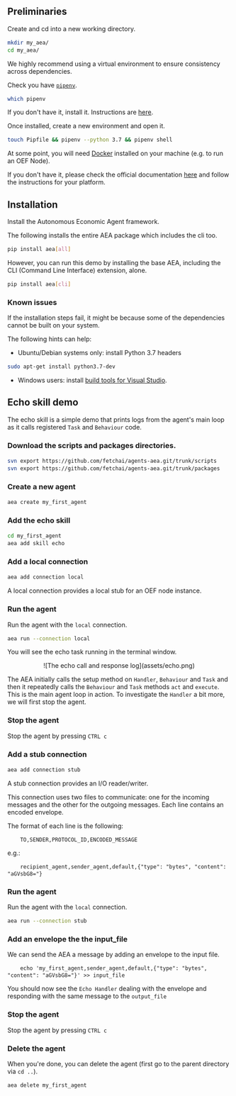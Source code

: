 ## Preliminaries

Create and cd into a new working directory.

``` bash
mkdir my_aea/
cd my_aea/
```

We highly recommend using a virtual environment to ensure consistency across dependencies.

Check you have [`pipenv`](https://github.com/pypa/pipenv).

``` bash
which pipenv
```

If you don't have it, install it. Instructions are <a href="https://pypi.org/project/pipenv/" target=_blank>here</a>.

Once installed, create a new environment and open it.

``` bash
touch Pipfile && pipenv --python 3.7 && pipenv shell
```


At some point, you will need [Docker](https://www.docker.com/) installed on your machine 
(e.g. to run an OEF Node).
 
If you don't have it, please check the official documentation [here](https://docs.docker.com/install/) 
and follow the instructions for your platform.

## Installation

Install the Autonomous Economic Agent framework.

<!--

The following installs the basic application without the cli.
``` bash
pip install aea
```
-->

The following installs the entire AEA package which includes the cli too.

``` bash
pip install aea[all]

```

However, you can run this demo by installing the base AEA, including the CLI (Command Line Interface) extension, alone.

``` bash
pip install aea[cli]

```


### Known issues

If the installation steps fail, it might be because some of
 the dependencies cannot be built on your system. 

The following hints can help:

- Ubuntu/Debian systems only: install Python 3.7 headers 
```bash
sudo apt-get install python3.7-dev
``` 

- Windows users: install [build tools for Visual Studio](https://visualstudio.microsoft.com/downloads/#build-tools-for-visual-studio-2019). 


## Echo skill demo

The echo skill is a simple demo that prints logs from the agent's main loop as it calls registered `Task` and `Behaviour` code.



### Download the scripts and packages directories.
``` bash
svn export https://github.com/fetchai/agents-aea.git/trunk/scripts
svn export https://github.com/fetchai/agents-aea.git/trunk/packages
```

### Create a new agent
``` bash
aea create my_first_agent
```

### Add the echo skill 

``` bash
cd my_first_agent
aea add skill echo
```

### Add a local connection

``` bash
aea add connection local
```

A local connection provides a local stub for an OEF node instance.

### Run the agent

Run the agent with the `local` connection.

``` bash
aea run --connection local
```

You will see the echo task running in the terminal window.

<center>![The echo call and response log](assets/echo.png)</center>

The AEA initially calls the setup method on `Handler`, `Behaviour` and `Task` and then it repeatedly calls the `Behaviour` and `Task` methods `act` and `execute`. This is the main agent loop in action. To investigate the `Handler` a bit more, we will first stop the agent.

### Stop the agent

Stop the agent by pressing `CTRL c`

### Add a stub connection

``` bash
aea add connection stub
```

A stub connection provides an I/O reader/writer. 

This connection uses two files to communicate: one for the incoming messages and
the other for the outgoing messages. Each line contains an encoded envelope.

The format of each line is the following:

        TO,SENDER,PROTOCOL_ID,ENCODED_MESSAGE

e.g.:

        recipient_agent,sender_agent,default,{"type": "bytes", "content": "aGVsbG8="}

### Run the agent

Run the agent with the `local` connection.

``` bash
aea run --connection stub
```

### Add an envelope the the input_file

We can send the AEA a message by adding an envelope to the input file.

        echo 'my_first_agent,sender_agent,default,{"type": "bytes", "content": "aGVsbG8="}' >> input_file

You should now see the `Echo Handler` dealing with the envelope and responding with the same message to the `output_file`

### Stop the agent

Stop the agent by pressing `CTRL c`

### Delete the agent

When you're done, you can delete the agent (first go to the parent directory via `cd ..`).

``` bash
aea delete my_first_agent
```


<br />
